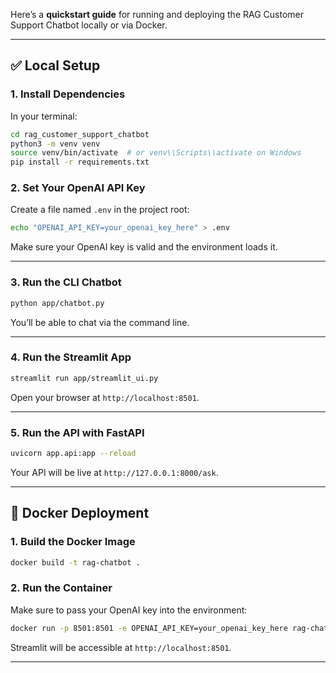 Here’s a **quickstart guide** for running and deploying the RAG Customer Support Chatbot locally or via Docker.

---

## ✅ **Local Setup**

### 1. **Install Dependencies**

In your terminal:

```bash
cd rag_customer_support_chatbot
python3 -m venv venv
source venv/bin/activate  # or venv\\Scripts\\activate on Windows
pip install -r requirements.txt
```

### 2. **Set Your OpenAI API Key**

Create a file named `.env` in the project root:

```bash
echo "OPENAI_API_KEY=your_openai_key_here" > .env
```

Make sure your OpenAI key is valid and the environment loads it.

---

### 3. **Run the CLI Chatbot**

```bash
python app/chatbot.py
```

You’ll be able to chat via the command line.

---

### 4. **Run the Streamlit App**

```bash
streamlit run app/streamlit_ui.py
```

Open your browser at `http://localhost:8501`.

---

### 5. **Run the API with FastAPI**

```bash
uvicorn app.api:app --reload
```

Your API will be live at `http://127.0.0.1:8000/ask`.

---

## 🐳 **Docker Deployment**

### 1. **Build the Docker Image**

```bash
docker build -t rag-chatbot .
```

### 2. **Run the Container**

Make sure to pass your OpenAI key into the environment:

```bash
docker run -p 8501:8501 -e OPENAI_API_KEY=your_openai_key_here rag-chatbot
```

Streamlit will be accessible at `http://localhost:8501`.

---

